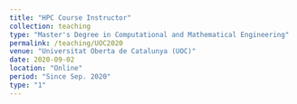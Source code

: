 ```yaml
---
title: "HPC Course Instructor"
collection: teaching
type: "Master's Degree in Computational and Mathematical Engineering"
permalink: /teaching/UOC2020
venue: "Universitat Oberta de Catalunya (UOC)"
date: 2020-09-02
location: "Online"
period: "Since Sep. 2020"
type: "1"
---
```


